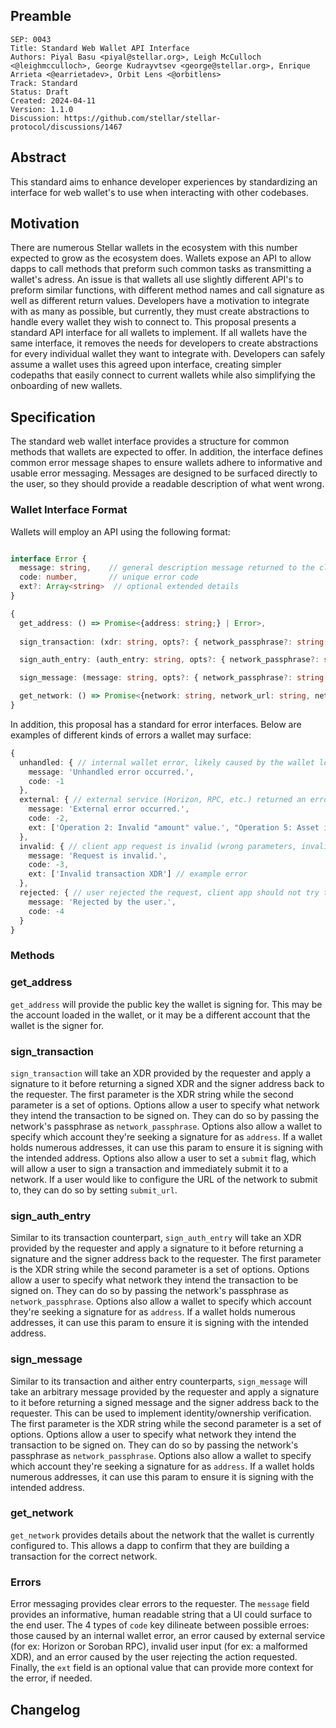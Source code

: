 ## Preamble

```
SEP: 0043
Title: Standard Web Wallet API Interface
Authors: Piyal Basu <piyal@stellar.org>, Leigh McCulloch <@leighmcculloch>, George Kudrayvtsev <george@stellar.org>, Enrique Arrieta <@earrietadev>, Orbit Lens <@orbitlens>
Track: Standard
Status: Draft
Created: 2024-04-11
Version: 1.1.0
Discussion: https://github.com/stellar/stellar-protocol/discussions/1467
```

## Abstract

This standard aims to enhance developer experiences by standardizing an interface for web wallet's to use
when interacting with other codebases.

## Motivation

There are numerous Stellar wallets in the ecosystem with this number expected to grow as the ecosystem does.
Wallets expose an API to allow dapps to call methods that preform such common tasks as transmitting a wallet's adress. An issue is that wallets all use slightly different API's to preform similar functions, with different method names and call signature as well as different return values. Developers have a motivation to integrate with as many as possible, but currently, they must create abstractions to handle every wallet they wish to connect to. This proposal presents a standard API interface for all wallets to implement. If all wallets have the same interface, it removes the needs for developers to create abstractions for every individual wallet they want to integrate with. Developers can safely assume a wallet uses this agreed upon interface, creating simpler codepaths that easily connect to current wallets while also simplifying the onboarding of new wallets.

## Specification

The standard web wallet interface provides a structure for common methods that wallets are expected to offer. In addition, the interface defines common error message shapes to ensure wallets adhere to informative and usable error messaging. Messages are designed to be surfaced directly to the user, so they should provide a readable description of what went wrong.

### Wallet Interface Format

Wallets will employ an API using the following format:

```typescript

interface Error {
  message: string,    // general description message returned to the client app
  code: number,       // unique error code
  ext?: Array<string>  // optional extended details
}

{
  get_address: () => Promise<{address: string;} | Error>,
  
  sign_transaction: (xdr: string, opts?: { network_passphrase?: string, address?: string; submit?: boolean; submit_url?: string; }) => Promise<{signed_tx_xdr: string; signer_address: string;} | Error>,

  sign_auth_entry: (auth_entry: string, opts?: { network_passphrase?: string, address?: string }) => Promise<{signed_auth_entry: string; signer_address: string;} | Error>,

  sign_message: (message: string, opts?: { network_passphrase?: string, address?: string }) => Promise<{signed_message: string; signer_address: string;} | Error>,

  get_network: () => Promise<{network: string, network_url: string, network_passphrase: string, soroban_rpc_url: string}>
}
```

In addition, this proposal has a standard for error interfaces. Below are examples of different kinds of errors a wallet may surface:

```typescript
{
  unhandled: { // internal wallet error, likely caused by the wallet logic itself
    message: 'Unhandled error occurred.',
    code: -1
  },
  external: { // external service (Horizon, RPC, etc.) returned an error 
    message: 'External error occurred.',
    code: -2,
    ext: ['Operation 2: Invalid "amount" value.', "Operation 5: Asset issuer is required."] // malformed tx error example
  },
  invalid: { // client app request is invalid (wrong parameters, invalid transaction XDR, etc.)
    message: 'Request is invalid.',
    code: -3,
    ext: ['Invalid transaction XDR'] // example error
  },
  rejected: { // user rejected the request, client app should not try to retry the request
    message: 'Rejected by the user.',
    code: -4
  }
}

```

### Methods

### get_address

`get_address` will provide the public key the wallet is signing for. This may be the account loaded in the wallet, or it may be a different account that the wallet is the signer for.

### sign_transaction

`sign_transaction` will take an XDR provided by the requester and apply a signature to it before returning a signed XDR and the signer address back to the requester. The first parameter is the XDR string while the second parameter is a set of options. Options allow a user to specify what network they intend the transaction to be signed on. They can do so by passing the network's passphrase as `network_passphrase`. Options also allow a wallet to specify which account they're seeking a signature for as `address`. If a wallet holds numerous addresses, it can use this param to ensure it is signing with the intended address. Options also allow a user to set a `submit` flag, which will allow a user to sign a transaction and immediately submit it to a network. If a user would like to configure the URL of the network to submit to, they can do so by setting `submit_url`.

### sign_auth_entry

Similar to its transaction counterpart, `sign_auth_entry` will take an XDR provided by the requester and apply a signature to it before returning a signature and the signer address back to the requester. The first parameter is the XDR string while the second parameter is a set of options. Options allow a user to specify what network they intend the transaction to be signed on. They can do so by passing the network's passphrase as `network_passphrase`. Options also allow a wallet to specify which account they're seeking a signature for as `address`. If a wallet holds numerous addresses, it can use this param to ensure it is signing with the intended address.

### sign_message

Similar to its transaction and aither entry counterparts, `sign_message` will take an arbitrary message provided by the requester and apply a signature to it before returning a signed message and the signer address back to the requester. This can be used to implement identity/ownership verification. The first parameter is the XDR string while the second parameter is a set of options. Options allow a user to specify what network they intend the transaction to be signed on. They can do so by passing the network's passphrase as `network_passphrase`. Options also allow a wallet to specify which account they're seeking a signature for as `address`. If a wallet holds numerous addresses, it can use this param to ensure it is signing with the intended address.

### get_network

`get_network` provides details about the network that the wallet is currently configured to. This allows a dapp to confirm that they are building a transaction for the correct network.

### Errors

Error messaging provides clear errors to the requester. The `message` field provides an informative, human readable string that a UI could surface to the end user. The 4 types of `code` key dilineate between possible erroes: those caused by an internal wallet error, an error caused by external service (for ex: Horizon or Soroban RPC), invalid user input (for ex: a malformed XDR), and an error caused by the user rejecting the action requested. Finally, the `ext` field is an optional value that can provide more context for the error, if needed.


## Changelog
